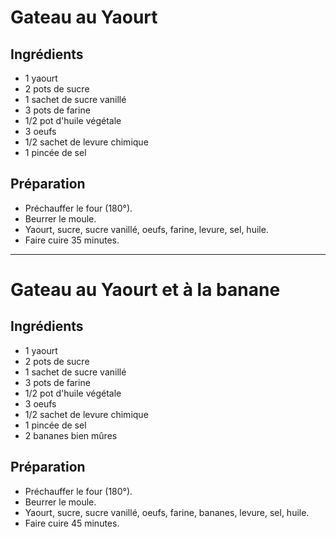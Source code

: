 # Gateau au Yaourt

## Ingrédients

* 1 yaourt
* 2 pots de sucre
* 1 sachet de sucre vanillé
* 3 pots de farine
* 1/2 pot d'huile végétale
* 3 oeufs
* 1/2 sachet de levure chimique
* 1 pincée de sel

## Préparation

* Préchauffer le four (180°).
* Beurrer le moule.
* Yaourt, sucre, sucre vanillé, oeufs, farine, levure, sel, huile.
* Faire cuire 35 minutes.

---

# Gateau au Yaourt et à la banane

## Ingrédients

* 1 yaourt
* 2 pots de sucre
* 1 sachet de sucre vanillé
* 3 pots de farine
* 1/2 pot d'huile végétale
* 3 oeufs
* 1/2 sachet de levure chimique
* 1 pincée de sel
* 2 bananes bien mûres

## Préparation

* Préchauffer le four (180°).
* Beurrer le moule.
* Yaourt, sucre, sucre vanillé, oeufs, farine, bananes, levure, sel, huile.
* Faire cuire 45 minutes.
